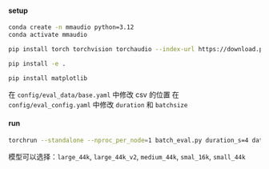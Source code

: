 #### setup
```bash
conda create -n mmaudio python=3.12
conda activate mmaudio

pip install torch torchvision torchaudio --index-url https://download.pytorch.org/whl/cu118 --upgrade

pip install -e .

pip install matplotlib
```

在 `config/eval_data/base.yaml` 中修改 csv 的位置
在 `config/eval_config.yaml` 中修改 `duration` 和 `batchsize` 

#### run
```bash
torchrun --standalone --nproc_per_node=1 batch_eval.py duration_s=4 dataset=javisbench model=small_16k
```
模型可以选择：`large_44k`, `large_44k_v2`, `medium_44k`, `smal_16k`, `small_44k`
